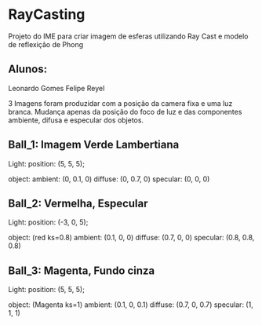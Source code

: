 # RayCasting

Projeto do IME para criar imagem de esferas utilizando Ray Cast e modelo de reflexição de Phong

## Alunos: 
Leonardo Gomes
Felipe Reyel

3 Imagens foram produzidar com a posição da camera fixa e uma luz branca. Mudança apenas da posição do foco de luz e das componentes ambiente, difusa e especular dos objetos.

## Ball_1: Imagem Verde Lambertiana
Light:
position: (5, 5, 5);

object:
ambient: (0, 0.1, 0)
diffuse: (0, 0.7, 0)
specular: (0, 0, 0)

## Ball_2: Vermelha, Especular
Light:
position: (-3, 0, 5);

object: (red ks=0.8)
ambient: (0.1, 0, 0)
diffuse: (0.7, 0, 0)
specular: (0.8, 0.8, 0.8)

## Ball_3: Magenta, Fundo cinza
Light:
position: (5, 5, 5);

object: (Magenta ks=1)
ambient: (0.1, 0, 0.1)
diffuse: (0.7, 0, 0.7)
specular: (1, 1, 1)
